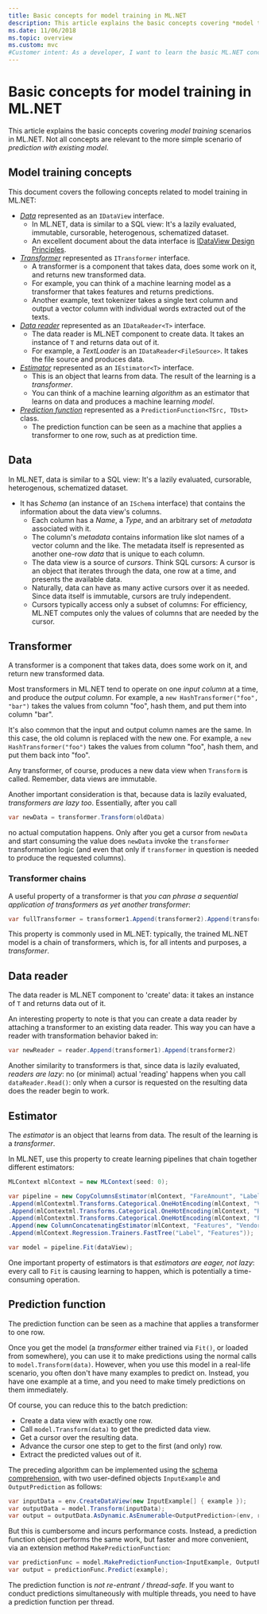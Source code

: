 ```yaml
---
title: Basic concepts for model training in ML.NET
description: This article explains the basic concepts covering *model training* scenarios in ML.NET. Not all concepts are relevant to the more simple scenario of *prediction with existing model*.
ms.date: 11/06/2018
ms.topic: overview
ms.custom: mvc
#Customer intent: As a developer, I want to learn the basic ML.NET concepts related to model training so that I can understand how to leverage machine learning in my applications.
---
```

# Basic concepts for model training in ML.NET

This article explains the basic concepts covering *model training* scenarios in ML.NET. Not all concepts are relevant to the more simple scenario of *prediction with existing model*.

## Model training concepts

This document covers the following concepts related to model training in ML.NET:

- [*Data*](#data) represented as an `IDataView` interface.
  - In ML.NET, data is similar to a SQL view: It's a lazily evaluated, immutable, cursorable, heterogenous, schematized dataset. 
  - An excellent document about the data interface is [IDataView Design Principles](https://github.com/dotnet/machinelearning/blob/master/docs/code/IDataViewDesignPrinciples.md).
- [*Transformer*](#transformer) represented as `ITransformer` interface.
  - A transformer is a component that takes data, does some work on it, and returns new transformed data.
  - For example, you can think of a machine learning model as a transformer that takes features and returns predictions.
  - Another example, text tokenizer takes a single text column and output a vector column with individual words extracted out of the texts.
- [*Data reader*](#data-reader) represented as an `IDataReader<T>` interface.
  - The data reader is ML.NET component to create data. It takes an instance of `T` and returns data out of it. 
  - For example, a *TextLoader* is an `IDataReader<FileSource>`. It takes the file source and produces data. 
- [*Estimator*](#estimator) represented as an `IEstimator<T>` interface.
  - This is an object that learns from data. The result of the learning is a *transformer*.
  - You can think of a machine learning *algorithm* as an estimator that learns on data and produces a machine learning *model*.
- [*Prediction function*](#prediction-function) represented as a `PredictionFunction<TSrc, TDst>` class.
  - The prediction function can be seen as a machine that applies a transformer to one row, such as at prediction time.

## Data

In ML.NET, data is similar to a SQL view: It's a lazily evaluated, cursorable, heterogenous, schematized dataset.

- It has *Schema* (an instance of an `ISchema` interface) that contains the information about the data view's columns.
  - Each column has a *Name*, a *Type*, and an arbitrary set of *metadata* associated with it.
  - The column's *metadata* contains information like slot names of a vector column and the like. The metadata itself is represented as another one-row *data* that is unique to each column.
  - The data view is a source of *cursors*. Think SQL cursors: A cursor is an object that iterates through the data, one row at a time, and presents the available data.
  - Naturally, data can have as many active cursors over it as needed. Since data itself is immutable, cursors are truly independent.
  - Cursors typically access only a subset of columns: For efficiency, ML.NET computes only the values of columns that are needed by the cursor.

## Transformer

A transformer is a component that takes data, does some work on it, and return new transformed data.

Most transformers in ML.NET tend to operate on one *input column* at a time, and produce the *output column*. For example, a `new HashTransformer("foo", "bar")` takes the values from column "foo", hash them, and put them into column "bar". 

It's also common that the input and output column names are the same. In this case, the old column is replaced with the new one. For example, a `new HashTransformer("foo")` takes the values from column "foo", hash them, and put them back into "foo". 

Any transformer, of course, produces a new data view when `Transform` is called. Remember, data views are immutable.

Another important consideration is that, because data is lazily evaluated, *transformers are lazy too*. Essentially, after you call

```csharp
var newData = transformer.Transform(oldData)
```

no actual computation happens. Only after you get a cursor from `newData` and start consuming the value does `newData` invoke the `transformer` transformation logic (and even that only if `transformer` in question is needed to produce the requested columns).

### Transformer chains

A useful property of a transformer is that *you can phrase a sequential application of transformers as yet another transformer*:

```csharp
var fullTransformer = transformer1.Append(transformer2).Append(transformer3);
```

This property is commonly used in ML.NET: typically, the trained ML.NET model is a chain of transformers, which is, for all intents and purposes, a *transformer*. 

## Data reader

The data reader is ML.NET component to 'create' data: it takes an instance of `T` and returns data out of it.

An interesting property to note is that you can create a data reader by attaching a transformer to an existing data reader. This way you can have a reader with transformation behavior baked in:

```c#
var newReader = reader.Append(transformer1).Append(transformer2)
```

Another similarity to transformers is that, since data is lazily evaluated, *readers are lazy*: no (or minimal) actual 'reading' happens when you call `dataReader.Read()`: only when a cursor is requested on the resulting data does the reader begin to work.

## Estimator

The *estimator* is an object that learns from data. The result of the learning is a *transformer*.

In ML.NET, use this property to create learning pipelines that chain together different estimators:

```csharp
MLContext mlContext = new MLContext(seed: 0);

var pipeline = new CopyColumnsEstimator(mlContext, "FareAmount", "Label")
.Append(mlContextml.Transforms.Categorical.OneHotEncoding(mlContext, "VendorId"))
.Append(mlContextml.Transforms.Categorical.OneHotEncoding(mlContext, "RateCode"))
.Append(mlContextml.Transforms.Categorical.OneHotEncoding(mlContext, "PaymentType"))
.Append(new ColumnConcatenatingEstimator(mlContext, "Features", "VendorId", "RateCode", "PassengerCount", "TripTime", "TripDistance", "PaymentType"))
.Append(mlContext.Regression.Trainers.FastTree("Label", "Features"));

var model = pipeline.Fit(dataView);
```

One important property of estimators is that *estimators are eager, not lazy*: every call to `Fit` is causing learning to happen, which is potentially a time-consuming operation.

## Prediction function

The prediction function can be seen as a machine that applies a transformer to one row.

Once you get the model (a *transformer* either trained via `Fit()`, or loaded from somewhere), you can use it to make predictions using the normal calls to `model.Transform(data)`. However, when you use this model in a real-life scenario, you often don't have many examples to predict on. Instead, you have one example at a time, and you need to make timely predictions on them immediately.

Of course, you can reduce this to the batch prediction:

- Create a data view with exactly one row.
- Call `model.Transform(data)` to get the predicted data view.
- Get a cursor over the resulting data.
- Advance the cursor one step to get to the first (and only) row.
- Extract the predicted values out of it.

The preceding algorithm can be implemented using the [schema comprehension](https://github.com/dotnet/machinelearning/blob/master/docs/code/SchemaComprehension.md), with two user-defined objects `InputExample` and `OutputPrediction` as follows:

```c#
var inputData = env.CreateDataView(new InputExample[] { example });
var outputData = model.Transform(inputData);
var output = outputData.AsDynamic.AsEnumerable<OutputPrediction>(env, reuseRowObject: false).Single();
```

But this is cumbersome and incurs performance costs. 
Instead, a prediction function object performs the same work, but faster and more convenient, via an extension method `MakePredictionFunction`:

```c#
var predictionFunc = model.MakePredictionFunction<InputExample, OutputPrediction>(env);
var output = predictionFunc.Predict(example);
```

The prediction function is *not re-entrant / thread-safe*. If you want to conduct predictions simultaneously with multiple threads, you need to have a prediction function per thread.
